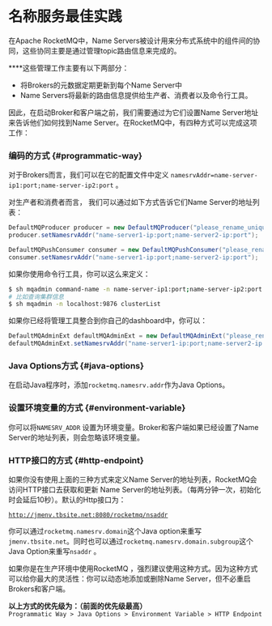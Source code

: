# 名称服务最佳实践

在Apache RocketMQ中，Name Servers被设计用来分布式系统中的组件间的协同，这些协同主要是通过管理topic路由信息来完成的。 

 ****这些管理工作主要有以下两部分：

* 将Brokers的元数据定期更新到每个Name Server中
* Name Servers将最新的路由信息提供给生产者、消费者以及命令行工具。

因此，在启动Broker和客户端之前，我们需要通过为它们设置Name Server地址来告诉他们如何找到Name Server。在RocketMQ中，有四种方式可以完成这项工作：

### 编码的方式 {#programmatic-way}

对于Brokers而言，我们可以在它的配置文件中定义 `namesrvAddr=name-server-ip1:port;name-server-ip2:port` 。

对生产者和消费者而言， 我们可以通过如下方式告诉它们Name Server的地址列表：

```java
DefaultMQProducer producer = new DefaultMQProducer("please_rename_unique_group_name");
producer.setNamesrvAddr("name-server1-ip:port;name-server2-ip:port");

DefaultMQPushConsumer consumer = new DefaultMQPushConsumer("please_rename_unique_group_name");
consumer.setNamesrvAddr("name-server1-ip:port;name-server2-ip:port");
```

如果你使用命令行工具，你可以这么来定义：

```bash
$ sh mqadmin command-name -n name-server-ip1:port;name-server-ip2:port -X OTHER-OPTION
# 比如查询集群信息
$ sh mqadmin -n localhost:9876 clusterList
```

如果你已经将管理工具整合到你自己的dashboard中，你可以：

```java
DefaultMQAdminExt defaultMQAdminExt = new DefaultMQAdminExt("please_rename_unique_group_name");
defaultMQAdminExt.setNamesrvAddr("name-server1-ip:port;name-server2-ip:port");
```

### Java Options方式 {#java-options}

在启动Java程序时，添加`rocketmq.namesrv.addr`作为Java Options。

### 设置环境变量的方式 {#environment-variable}

你可以将`NAMESRV_ADDR` 设置为环境变量。Broker和客户端如果已经设置了Name Server的地址列表，则会忽略该环境变量。

### HTTP接口的方式 {#http-endpoint}

如果你没有使用上面的三种方式来定义Name Server的地址列表，RocketMQ会访问HTTP接口去获取和更新 Name Server的地址列表。（每两分钟一次，初始化时会延后10秒）。默认的Http接口为：

[`http://jmenv.tbsite.net:8080/rocketmq/nsaddr`](http://jmenv.tbsite.net:8080/rocketmq/nsaddr)

你可以通过`rocketmq.namesrv.domain`这个Java option来重写`jmenv.tbsite.net`。同时也可以通过`rocketmq.namesrv.domain.subgroup`这个Java Option来重写`nsaddr` 。

如果你是在生产环境中使用RocketMQ ，强烈建议使用这种方式。因为这种方式可以给你最大的灵活性：你可以动态地添加或删除Name Server，但不必重启Brokers和客户端。

**以上方式的优先级为：（前面的优先级最高）**  
`Programmatic Way > Java Options > Environment Variable > HTTP Endpoint`

